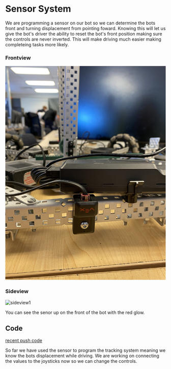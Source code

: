 # Sensor System 

We are programming a sensor on our bot so we can determine the bots front and turning displacement from pointing foward. Knowing this will let us give the bot's driver the ability to reset the bot's front position making sure the controls are never inverted. This will make driving much easier making completeing tasks more likely. 

### Frontview 
![frontview](https://github.com/Luca-Skyline/Ctrl-Alt-Defeat/blob/main/images/SensorFrontview.jpg?raw=true)


### Sideview  
![sideview1](https://github.com/Luca-Skyline/Ctrl-Alt-Defeat/assets/89172997/1e8b9f9d-6b7b-4318-9c48-b6cac9bb2c6a)

You can see the senor up on the front of the bot with the red glow. 

## Code 
[recent push code](https://github.com/Luca-Skyline/Ctrl-Alt-Defeat/blob/main/src/TrigProgress.v5cpp)

So far we have used the sensor to program the tracking system meaning we know the bots displacement while driving. We are working on connecting the values to the joysticks now so we can change the controls. 
